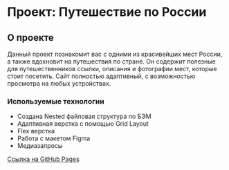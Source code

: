 # Проект: Путешествие по России

## О проекте
Данный проект познакомит вас с одними из красивейших мест России, а также вдохновит на путешествия по стране. Он содержит полезные для путешественников ссылки, описания и  фотографии мест, которые стоит посетить. Сайт полностью адаптивный, с возможностью просмотра на любых устройствах.


### Используемые технологии

* Создана Nested файловая структура по БЭМ
* Адаптивная верстка с помощью Grid Layout
* Flex верстка
* Работа с макетом Figma
* Медиазапросы


[Ссылка на GitHub Pages](https://github.com/KAVtsure/russian-travel)
